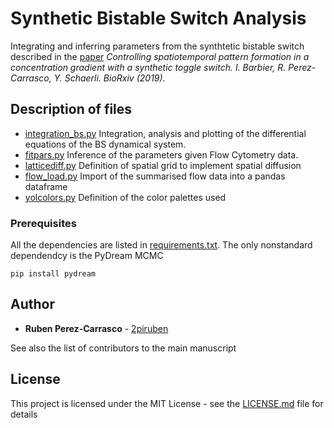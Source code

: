 # Synthetic Bistable Switch Analysis

Integrating and inferring parameters from the synthtetic bistable switch described in the [paper](https://www.biorxiv.org/content/10.1101/849711v1) *Controlling spatiotemporal pattern formation in a concentration gradient with a synthetic toggle switch. I. Barbier, R. Perez-Carrasco, Y. Schaerli. BioRxiv (2019)*.

## Description of files

* [integration_bs.py](integration_bs.py) Integration, analysis and plotting of the differential equations of the BS dynamical system.
* [fitpars.py](fitpars.py) Inference of the parameters given Flow Cytometry data. 
* [latticediff.py](latticediff.py) Definition of spatial grid to implement spatial diffusion
* [flow_load.py](flow_load.py) Import of the summarised flow data into a pandas dataframe 
* [yolcolors.py](yolcolors.py) Definition of the color palettes used

### Prerequisites

All the dependencies are listed in [requirements.txt](requirements.txt). The only nonstandard dependendcy is the PyDream MCMC

```
pip install pydream
```

## Author

* **Ruben Perez-Carrasco** - [2piruben](https://github.com/2piruben)

See also the list of contributors to the main manuscript

## License

This project is licensed under the MIT License - see the [LICENSE.md](LICENSE.md) file for details

    